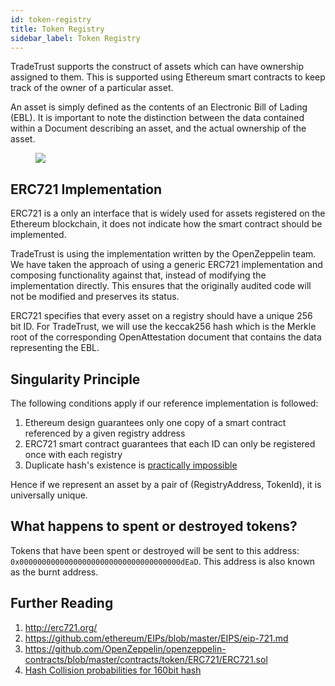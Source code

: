 ```yaml
---
id: token-registry
title: Token Registry
sidebar_label: Token Registry
---
```


TradeTrust supports the construct of assets which can have ownership assigned to them. This is supported using Ethereum smart contracts to keep track of the owner of a particular asset.

An asset is simply defined as the contents of an Electronic Bill of Lading (EBL). It is important to note the distinction between the data contained within a Document describing an asset, and the actual ownership of the asset.

<p align="center" width="100%">
  <figure>
      <img src='/docs/topics/transferable-records/token-registry/token-registry-singularity.svg' />
  </figure>
</p>

## ERC721 Implementation

ERC721 is a only an interface that is widely used for assets registered on the Ethereum blockchain, it does not indicate how the smart contract should be implemented.

TradeTrust is using the implementation written by the OpenZeppelin team. We have taken the approach of using a generic ERC721 implementation and composing functionality against that, instead of modifying the implementation directly. This ensures that the originally audited code will not be modified and preserves its status.

ERC721 specifies that every asset on a registry should have a unique 256 bit ID. For TradeTrust, we will use the keccak256 hash which is the Merkle root of the corresponding OpenAttestation document that contains the data representing the EBL.

## Singularity Principle

The following conditions apply if our reference implementation is followed:

1. Ethereum design guarantees only one copy of a smart contract referenced by a given registry address
1. ERC721 smart contract guarantees that each ID can only be registered once with each registry
1. Duplicate hash's existence is [practically impossible](https://preshing.com/20110504/hash-collision-probabilities/)

Hence if we represent an asset by a pair of (RegistryAddress, TokenId), it is universally unique.

## What happens to spent or destroyed tokens?

Tokens that have been spent or destroyed will be sent to this address: `0x000000000000000000000000000000000000dEaD`. This address is also known as the burnt address.

## Further Reading

1. http://erc721.org/
1. https://github.com/ethereum/EIPs/blob/master/EIPS/eip-721.md
1. https://github.com/OpenZeppelin/openzeppelin-contracts/blob/master/contracts/token/ERC721/ERC721.sol
1. [Hash Collision probabilities for 160bit hash](https://preshing.com/20110504/hash-collision-probabilities/)
